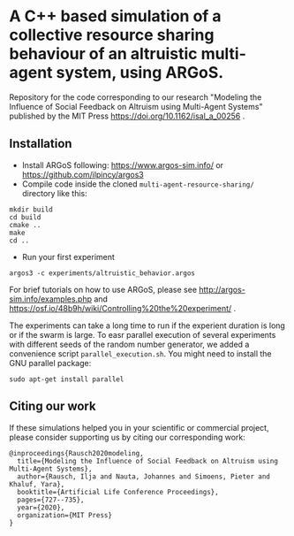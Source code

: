 # A C++ based simulation of a collective resource sharing behaviour of an altruistic multi-agent system, using ARGoS. 
Repository for the code corresponding to our research "Modeling the Influence of Social Feedback on Altruism using Multi-Agent Systems" published by the MIT Press https://doi.org/10.1162/isal_a_00256 .

## Installation

- Install ARGoS following: https://www.argos-sim.info/ or https://github.com/ilpincy/argos3
- Compile code inside the cloned `multi-agent-resource-sharing/` directory like this:
```
mkdir build
cd build
cmake ..
make
cd .. 
```
- Run your first experiment
```
argos3 -c experiments/altruistic_behavior.argos
```

For brief tutorials on how to use ARGoS, please see http://argos-sim.info/examples.php and https://osf.io/48b9h/wiki/Controlling%20the%20experiment/ . 

The experiments can take a long time to run if the experient duration is long or if the swarm is large. 
To easr parallel execution of several experiments with different seeds of the random number generator, we added a convenience script `parallel_execution.sh`.
You might need to install the GNU parallel package:
```
sudo apt-get install parallel
```

## Citing our work
If these simulations helped you in your scientific or commercial project, please consider supporting us by citing our corresponding work:
```
@inproceedings{Rausch2020modeling,
  title={Modeling the Influence of Social Feedback on Altruism using Multi-Agent Systems},
  author={Rausch, Ilja and Nauta, Johannes and Simoens, Pieter and Khaluf, Yara},
  booktitle={Artificial Life Conference Proceedings},
  pages={727--735},
  year={2020},
  organization={MIT Press}
}

```
